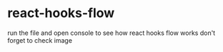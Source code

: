 # react-hooks-flow

run the file and open console to see how react hooks flow works don't forget to check image
